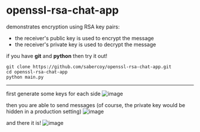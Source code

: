# openssl-rsa-chat-app
demonstrates encryption using RSA key pairs:
- the receiver's public key is used to encrypt the message
- the receiver's private key is used to decrypt the message

if you have **git** and **python** then try it out!
```
git clone https://github.com/sabercoy/openssl-rsa-chat-app.git
cd openssl-rsa-chat-app
python main.py
```
---
first generate some keys for each side
![image](https://github.com/sabercoy/openssl-rsa-chat-app/assets/22666749/7253913b-38b6-4265-b4d7-09b1d47b3f88)

then you are able to send messages (of course, the private key would be hidden in a production setting)
![image](https://github.com/sabercoy/openssl-rsa-chat-app/assets/22666749/614b8e04-0a58-4508-818c-939b39486082)

and there it is!
![image](https://github.com/sabercoy/openssl-rsa-chat-app/assets/22666749/fc4fc129-c6d5-4e6b-9a28-021a5cc93eb2)
